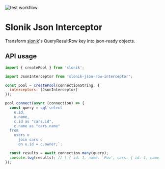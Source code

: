 ![test workflow](https://github.com/alendavid/slonik-interceptor-json-rows/actions/workflows/test.yml/badge.svg)

# Slonik Json Interceptor

Transform [slonik](https://www.npmjs.com/package/slonik)'s QueryResultRow key into json-ready objects.

## API usage

```js
import { createPool } from 'slonik';

import JsonInterceptor from 'slonik-json-row-interceptor';

const pool = createPool(connectionString, {
  interceptors: [JsonInterceptor]
});

pool.connect(async (connection) => {
  const query = sql`select
    u.id,
    u.name,
    c.id as "cars.id",
    c.name as "cars.name"
  from
    users u
      join cars c
      on u.id = c.owner;`;

  const results = await connection.many(query);
  console.log(results); // [ { id: 1, name: 'Foo', cars: { id: 1, name: 'Bar' } } ]
});
```